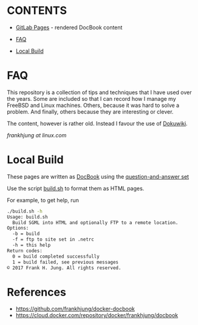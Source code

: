 # CONTENTS

* [GitLab Pages](https://frankhjung1.gitlab.io/faq) - rendered DocBook content

* [FAQ](README.md#faq)
* [Local Build](README.md#local-build)

# FAQ

This repository is a collection of tips and techniques that I have used over
the years. Some are included so that I can record how I manage my FreeBSD and
Linux machines. Others, because it was hard to solve a problem. And finally,
others because they are interesting or clever.

The content, however is rather old. Instead I favour the use of
[Dokuwiki](https://www.dokuwiki.org/dokuwiki#).

_frankhjung at linux.com_

# Local Build

These pages are written as [DocBook](http://www.docbook.org/) using the
[question-and-answer set](http://www.docbook.org/tdg/en/html/qandaset.html)

Use the script
[build.sh](https://github.com/frankhjung/faq/blob/master/build.sh) to format
them as HTML pages.

For example, to get help, run

```bash
./build.sh -h
Usage: build.sh
  Build SGML into HTML and optionally FTP to a remote location.
Options:
  -b = build
  -f = ftp to site set in .netrc
  -h = this help
Return codes:
  0 = build completed successfully
  1 = build failed, see previous messages
© 2017 Frank H. Jung. All rights reserved.
```

# References

* https://github.com/frankhjung/docker-docbook
* https://cloud.docker.com/repository/docker/frankhjung/docbook
